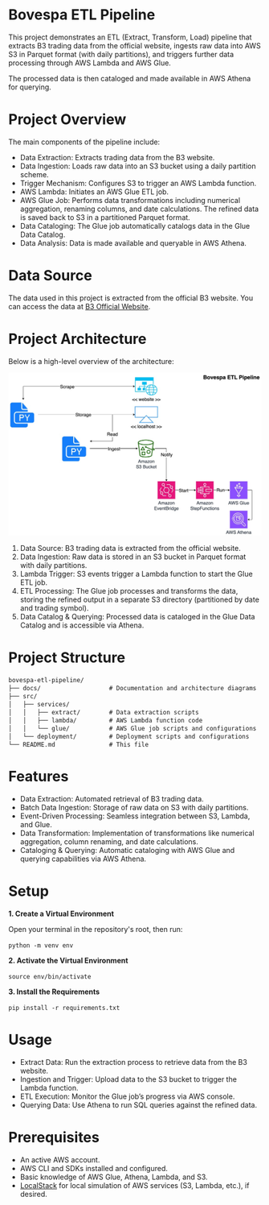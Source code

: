 # Bovespa ETL Pipeline

This project demonstrates an ETL (Extract, Transform, Load) pipeline that extracts B3 trading data from the official website, ingests raw data into AWS S3 in Parquet format (with daily partitions), and triggers further data processing through AWS Lambda and AWS Glue. 

The processed data is then cataloged and made available in AWS Athena for querying.

# Project Overview

The main components of the pipeline include:
- Data Extraction: Extracts trading data from the B3 website.
- Data Ingestion: Loads raw data into an S3 bucket using a daily partition scheme.
- Trigger Mechanism: Configures S3 to trigger an AWS Lambda function.
- AWS Lambda: Initiates an AWS Glue ETL job.
- AWS Glue Job: Performs data transformations including numerical aggregation, renaming columns, and date calculations. The refined data is saved back to S3 in a partitioned Parquet format.
- Data Cataloging: The Glue job automatically catalogs data in the Glue Data Catalog.
- Data Analysis: Data is made available and queryable in AWS Athena.

# Data Source

The data used in this project is extracted from the official B3 website. You can access the data at [B3 Official Website](https://sistemaswebb3-listados.b3.com.br/indexPage/day/IBOV?language=pt-br).

# Project Architecture

Below is a high-level overview of the architecture:

![Architecture Diagram](docs/architecture-diagram.jpg)

1. Data Source: B3 trading data is extracted from the official website.
2. Data Ingestion: Raw data is stored in an S3 bucket in Parquet format with daily partitions.
3. Lambda Trigger: S3 events trigger a Lambda function to start the Glue ETL job.
4. ETL Processing: The Glue job processes and transforms the data, storing the refined output in a separate S3 directory (partitioned by date and trading symbol).
5. Data Catalog & Querying: Processed data is cataloged in the Glue Data Catalog and is accessible via Athena.

# Project Structure

```
bovespa-etl-pipeline/
├── docs/                   # Documentation and architecture diagrams
├── src/
│   ├── services/
│   │   ├── extract/        # Data extraction scripts
│   │   ├── lambda/         # AWS Lambda function code
│   │   └── glue/           # AWS Glue job scripts and configurations
│   └── deployment/         # Deployment scripts and configurations
└── README.md               # This file
```

# Features
- Data Extraction: Automated retrieval of B3 trading data.
- Batch Data Ingestion: Storage of raw data on S3 with daily partitions.
- Event-Driven Processing: Seamless integration between S3, Lambda, and Glue.
- Data Transformation: Implementation of transformations like numerical aggregation, column renaming, and date calculations.
- Cataloging & Querying: Automatic cataloging with AWS Glue and querying capabilities via AWS Athena.

# Setup

**1. Create a Virtual Environment**

Open your terminal in the repository's root, then run:

`python -m venv env`

**2. Activate the Virtual Environment**

`source env/bin/activate`

**3. Install the Requirements**

`pip install -r requirements.txt`


# Usage
- Extract Data: Run the extraction process to retrieve data from the B3 website.
- Ingestion and Trigger: Upload data to the S3 bucket to trigger the Lambda function.
- ETL Execution: Monitor the Glue job’s progress via AWS console.
- Querying Data: Use Athena to run SQL queries against the refined data.

# Prerequisites
- An active AWS account.
- AWS CLI and SDKs installed and configured.
- Basic knowledge of AWS Glue, Athena, Lambda, and S3.
- [LocalStack](https://github.com/localstack/localstack) for local simulation of AWS services (S3, Lambda, etc.), if desired.

